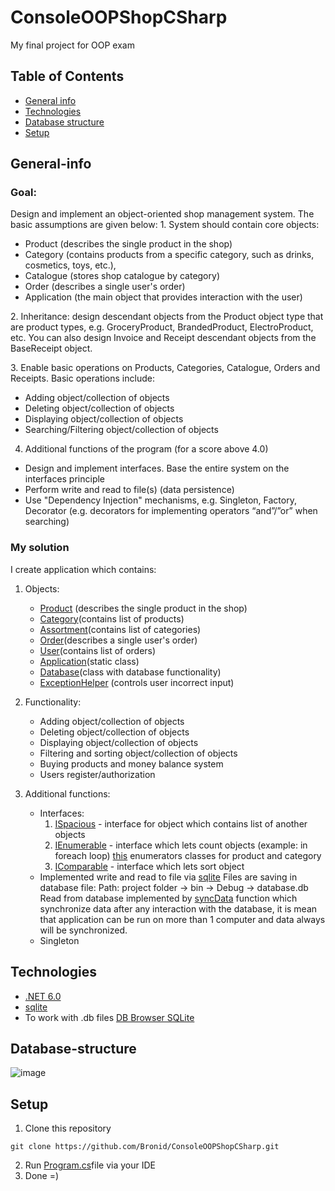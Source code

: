 # ConsoleOOPShopCSharp
My final project for OOP exam

## Table of Contents
* [General info](#general-info)
* [Technologies](#technologies)
* [Database structure](#Database-structure)
* [Setup](#setup)

## General-info

### Goal: 
Design and implement an object-oriented shop management system. The basic assumptions are given below:
1. System should contain core objects:
* Product (describes the single product in the shop)
* Category (contains products from a specific category, such as drinks, cosmetics, toys, etc.),
* Catalogue (stores shop catalogue by category)
* Order (describes a single user's order)
* Application (the main object that provides interaction with the user)

2. Inheritance: design descendant objects from the Product object type that are product types, e.g. GroceryProduct, BrandedProduct, ElectroProduct, etc. You can also design Invoice and Receipt descendant objects from the BaseReceipt object.

3. Enable basic operations on Products, Categories, Catalogue, Orders and Receipts. Basic operations include:
* Adding object/collection of objects
* Deleting object/collection of objects
* Displaying object/collection of objects
* Searching/Filtering object/collection of objects

4. Additional functions of the program (for a score above 4.0)
* Design and implement interfaces. Base the entire system on the interfaces principle
* Perform write and read to file(s) (data persistence)
* Use "Dependency Injection" mechanisms, e.g. Singleton, Factory, Decorator (e.g. decorators for implementing operators “and”/”or” when searching)

### My solution
I create application which contains:
1. Objects:
   * [Product](https://github.com/Bronid/ConsoleOOPShopCSharp/blob/master/Class/DataClass/Product.cs) (describes the single product in the shop)
   * [Category](https://github.com/Bronid/ConsoleOOPShopCSharp/blob/master/Class/DataClass/Category.cs)(contains list of products)
   * [Assortment](https://github.com/Bronid/ConsoleOOPShopCSharp/blob/master/Class/DataClass/Assortment.cs)(contains list of categories)
   * [Order](https://github.com/Bronid/ConsoleOOPShopCSharp/blob/master/Class/DataClass/Order.cs)(describes a single user's order)
   * [User](https://github.com/Bronid/ConsoleOOPShopCSharp/blob/master/Class/DataClass/User.cs)(contains list of orders)
   * [Application](https://github.com/Bronid/ConsoleOOPShopCSharp/blob/master/Class/Application.cs)(static class)
   * [Database](https://github.com/Bronid/ConsoleOOPShopCSharp/blob/master/Class/Database.cs)(class with database functionality)
   * [ExceptionHelper](https://github.com/Bronid/ConsoleOOPShopCSharp/blob/master/Class/ExceptionHelper.cs) (controls user incorrect input)

2. Functionality:
   * Adding object/collection of objects
   * Deleting object/collection of objects
   * Displaying object/collection of objects
   * Filtering and sorting object/collection of objects
   * Buying products and money balance system
   * Users register/authorization

3. Additional functions:
   * Interfaces:
     1. [ISpacious](https://github.com/Bronid/ConsoleOOPShopCSharp/blob/master/Class/Interface/ISpacious.cs) - interface for object which contains list of another objects
     2. [IEnumerable](https://learn.microsoft.com/en-us/dotnet/api/system.collections.ienumerable?view=net-7.0) - interface which lets count objects (example: in foreach loop)
        [this](https://github.com/Bronid/ConsoleOOPShopCSharp/tree/master/Class/Enumaratos) enumerators classes for product and category
     3. [IComparable](https://learn.microsoft.com/en-us/dotnet/api/system.icomparable?view=net-7.0) - interface which lets sort object
   * Implemented write and read to file via [sqlite](https://www.sqlite.org/)
   Files are saving in database file:
   Path: project folder -> bin -> Debug -> database.db
   Read from database implemented by [syncData](https://github.com/Bronid/ConsoleOOPShopCSharp/blob/5cce7636d989e7c0109a13c70da36958e2c9a14d/Class/Database.cs#L71) function which synchronize data
   after any interaction with the database, it is mean that application can be run on more than 1 computer and data always will be synchronized.
   * Singleton

## Technologies
* [.NET 6.0](https://dotnet.microsoft.com/en-us/download/dotnet/6.0)
* [sqlite](https://www.sqlite.org/)
* To work with .db files [DB Browser SQLite](https://sqlitebrowser.org/)

## Database-structure
![image](https://user-images.githubusercontent.com/61603558/216708439-2452c6d7-c24d-4562-9483-81177188bf2d.png)

## Setup

1. Clone this repository
```
git clone https://github.com/Bronid/ConsoleOOPShopCSharp.git
```
2. Run [Program.cs](https://github.com/Bronid/ConsoleOOPShopCSharp/blob/master/Program.cs)file via your IDE
3. Done =)

